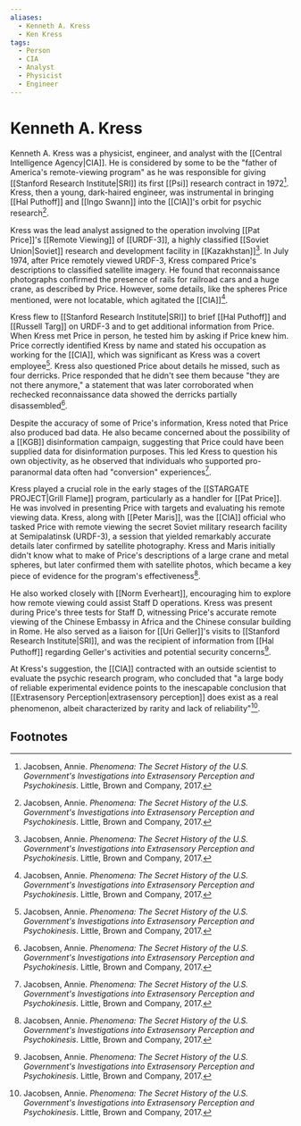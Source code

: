 ```yaml
---
aliases:
  - Kenneth A. Kress
  - Ken Kress
tags:
  - Person
  - CIA
  - Analyst
  - Physicist
  - Engineer
---
```

# Kenneth A. Kress

Kenneth A. Kress was a physicist, engineer, and analyst with the [[Central Intelligence Agency|CIA]]. He is considered by some to be the "father of America's remote-viewing program" as he was responsible for giving [[Stanford Research Institute|SRI]] its first [[Psi]] research contract in 1972[^1]. Kress, then a young, dark-haired engineer, was instrumental in bringing [[Hal Puthoff]] and [[Ingo Swann]] into the [[CIA]]'s orbit for psychic research[^1].

Kress was the lead analyst assigned to the operation involving [[Pat Price]]'s [[Remote Viewing]] of [[URDF-3]], a highly classified [[Soviet Union|Soviet]] research and development facility in [[Kazakhstan]][^1]. In July 1974, after Price remotely viewed URDF-3, Kress compared Price's descriptions to classified satellite imagery. He found that reconnaissance photographs confirmed the presence of rails for railroad cars and a huge crane, as described by Price. However, some details, like the spheres Price mentioned, were not locatable, which agitated the [[CIA]][^1].

Kress flew to [[Stanford Research Institute|SRI]] to brief [[Hal Puthoff]] and [[Russell Targ]] on URDF-3 and to get additional information from Price. When Kress met Price in person, he tested him by asking if Price knew him. Price correctly identified Kress by name and stated his occupation as working for the [[CIA]], which was significant as Kress was a covert employee[^1]. Kress also questioned Price about details he missed, such as four derricks. Price responded that he didn't see them because "they are not there anymore," a statement that was later corroborated when rechecked reconnaissance data showed the derricks partially disassembled[^1].

Despite the accuracy of some of Price's information, Kress noted that Price also produced bad data. He also became concerned about the possibility of a [[KGB]] disinformation campaign, suggesting that Price could have been supplied data for disinformation purposes. This led Kress to question his own objectivity, as he observed that individuals who supported pro-paranormal data often had "conversion" experiences[^1].

Kress played a crucial role in the early stages of the [[STARGATE PROJECT|Grill Flame]] program, particularly as a handler for [[Pat Price]]. He was involved in presenting Price with targets and evaluating his remote viewing data. Kress, along with [[Peter Maris]], was the [[CIA]] official who tasked Price with remote viewing the secret Soviet military research facility at Semipalatinsk (URDF-3), a session that yielded remarkably accurate details later confirmed by satellite photography. Kress and Maris initially didn't know what to make of Price's descriptions of a large crane and metal spheres, but later confirmed them with satellite photos, which became a key piece of evidence for the program's effectiveness[^1].

He also worked closely with [[Norm Everheart]], encouraging him to explore how remote viewing could assist Staff D operations. Kress was present during Price's three tests for Staff D, witnessing Price's accurate remote viewing of the Chinese Embassy in Africa and the Chinese consular building in Rome. He also served as a liaison for [[Uri Geller]]'s visits to [[Stanford Research Institute|SRI]], and was the recipient of information from [[Hal Puthoff]] regarding Geller's activities and potential security concerns[^1].

At Kress's suggestion, the [[CIA]] contracted with an outside scientist to evaluate the psychic research program, who concluded that "a large body of reliable experimental evidence points to the inescapable conclusion that [[Extrasensory Perception|extrasensory perception]] does exist as a real phenomenon, albeit characterized by rarity and lack of reliability"[^1].

## Footnotes
[^1]: Jacobsen, Annie. *Phenomena: The Secret History of the U.S. Government's Investigations into Extrasensory Perception and Psychokinesis*. Little, Brown and Company, 2017.